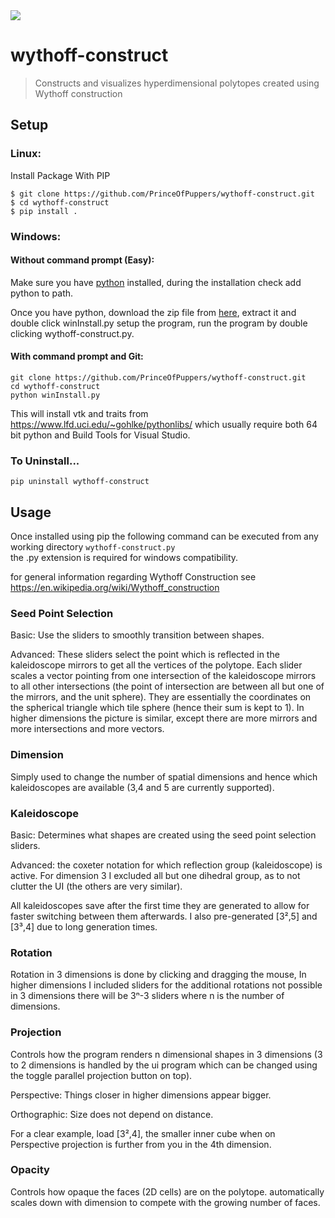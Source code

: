<img src="https://drive.google.com/uc?id=1LQgO10Ou5T1-g3NQmHRGWxLDjJ_ekmUP" />

# wythoff-construct

> Constructs and visualizes hyperdimensional polytopes created using Wythoff construction

## Setup
### Linux:  
Install Package With PIP
```
$ git clone https://github.com/PrinceOfPuppers/wythoff-construct.git
$ cd wythoff-construct
$ pip install .
```
### Windows:
#### Without command prompt (Easy):
Make sure you have [python](https://www.python.org/) installed, 
during the installation check add python to path.

Once you have python, download the zip file from [here](https://github.com/PrinceOfPuppers/wythoff-construct/archive/master.zip),
extract it and double click winInstall.py setup the program, run the program by double clicking wythoff-construct.py.


#### With command prompt and Git:
```
git clone https://github.com/PrinceOfPuppers/wythoff-construct.git
cd wythoff-construct
python winInstall.py
```
This will install vtk and traits from https://www.lfd.uci.edu/~gohlke/pythonlibs/ which usually require
both 64 bit python and Build Tools for Visual Studio.

### To Uninstall...  
```pip uninstall wythoff-construct```

## Usage
Once installed using pip the following command can be executed from any working directory
```wythoff-construct.py```  
the .py extension is required for windows compatibility.

for general information regarding Wythoff Construction see https://en.wikipedia.org/wiki/Wythoff_construction

### Seed Point Selection
Basic: Use the sliders to smoothly transition between shapes.

Advanced: These sliders select the point which is reflected in the kaleidoscope mirrors to get all
the vertices of the polytope. Each slider scales a vector pointing from one intersection of the kaleidoscope
mirrors to all other intersections (the point of intersection are between all but one of the mirrors, and
the unit sphere). They are essentially the coordinates on the spherical triangle which tile sphere (hence their sum is kept to 1).
In higher dimensions the picture is similar, except there are more mirrors and more intersections and more vectors.

### Dimension
Simply used to change the number of spatial dimensions and hence which kaleidoscopes are available
(3,4 and 5 are currently supported).

### Kaleidoscope
Basic: Determines what shapes are created using the seed point selection sliders.

Advanced: the coxeter notation for which reflection group (kaleidoscope) is active. For dimension 3 I excluded all
but one dihedral group, as to not clutter the UI (the others are very similar).

All kaleidoscopes save after the first time they are generated to allow for faster switching between them afterwards.
I also pre-generated [3²,5] and [3³,4] due to long generation times.

### Rotation
Rotation in 3 dimensions is done by clicking and dragging the mouse, In higher dimensions I included sliders for the
additional rotations not possible in 3 dimensions there will be 3ⁿ-3 sliders where n is the number of dimensions.

### Projection
Controls how the program renders n dimensional shapes in 3 dimensions (3 to 2 dimensions is handled by the ui program
which can be changed using the toggle parallel projection button on top).

Perspective: Things closer in higher dimensions appear bigger.

Orthographic: Size does not depend on distance.

For a clear example, load [3²,4], the smaller inner cube when on Perspective projection is further from you in the 4th dimension.

### Opacity
Controls how opaque the faces (2D cells) are on the polytope. automatically scales down with dimension to compete with the
growing number of faces.

